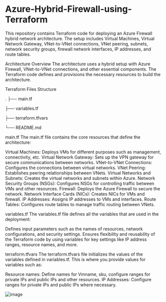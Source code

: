 # Azure-Hybrid-Firewall-using-Terraform
This repository contains Terraform code for deploying an Azure Firewall hybrid network architecture. The setup includes Virtual Machines, Virtual Network Gateway, VNet-to-VNet connections, VNet peering, subnets, network security groups, firewall network interfaces, IP addresses, and route tables.

Architecture Overview
The architecture uses a hybrid setup with Azure Firewall, VNet-to-VNet connections, and other essential components. 
The Terraform code defines and provisions the necessary resources to build the architecture.

Terraform Files Structure

.
├── main.tf

├── variables.tf

├── terraform.tfvars

└── README.md

main.tf
The main.tf file contains the core resources that define the architecture:

Virtual Machines: Deploys VMs for different purposes such as management, connectivity, etc.
Virtual Network Gateway: Sets up the VPN gateway for secure communications between networks.
VNet-to-VNet Connections: Configures the connections between virtual networks.
VNet Peering: Establishes peering relationships between VNets.
Virtual Networks and Subnets: Creates the virtual networks and subnets within Azure.
Network Security Groups (NSGs): Configures NSGs for controlling traffic between VMs and other resources.
Firewall: Deploys the Azure Firewall to secure the network.
Network Interface Cards (NICs): Creates NICs for VMs and firewall.
IP Addresses: Assigns IP addresses to VMs and interfaces.
Route Tables: Configures route tables to manage traffic routing between VNets.

variables.tf
The variables.tf file defines all the variables that are used in the deployment:

Defines input parameters such as the names of resources, network configurations, and security settings.
Ensures flexibility and reusability of the Terraform code by using variables for key settings like IP address ranges, resource names, and more.

terraform.tfvars
The terraform.tfvars file initializes the values of the variables defined in variables.tf. This is where you provide values for variables such as:

Resource names: Define names for Vmname, sku, configure ranges for private IPs and public IPs and other resources.
IP Addresses: Configure ranges for private IPs and public IPs where necessary.


![image](https://github.com/user-attachments/assets/9b4fe695-b554-4c7a-afef-e1f3737b956f)


